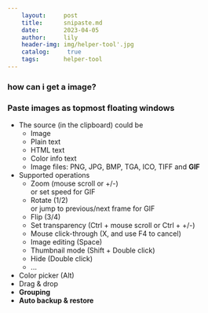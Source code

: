 ```yaml
---
    layout:     post
    title:      snipaste.md
    date:       2023-04-05
    author:     lily
    header-img: img/helper-tool'.jpg
    catalog: 	 true
    tags:       helper-tool
---
```


<a name="i3dzb"></a>
### how can i get a image?

<a name="RDONa"></a>
### Paste images as topmost floating windows

- The source (in the clipboard) could be
   - Image
   - Plain text
   - HTML text
   - Color info text
   - Image files: PNG, JPG, BMP, TGA, ICO, TIFF and **GIF**
- Supported operations
   - Zoom (mouse scroll or +/-)<br />or set speed for GIF
   - Rotate (1/2)<br />or jump to previous/next frame for GIF
   - Flip (3/4)
   - Set transparency (Ctrl + mouse scroll or Ctrl + +/-)
   - Mouse click-through (X, and use F4 to cancel)
   - Image editing (Space)
   - Thumbnail mode (Shift + Double click)
   - Hide (Double click)
   - ...
- Color picker (Alt)
- Drag & drop
- **Grouping**
- **Auto backup & restore**
